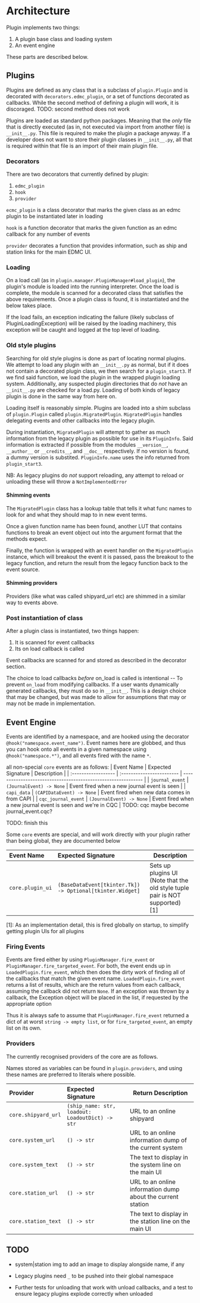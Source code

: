 # Architecture

Plugin implements two things:

1. A plugin base class and loading system
2. An event engine

These parts are described below.

## Plugins

Plugins are defined as any class that is a subclass of `plugin.Plugin` and is decorated with `decorators.edmc_plugin`,
or a set of functions decorated as callbacks. While the second method of defining a plugin will work, it is discoraged.
TODO: second method does not work

Plugins are loaded as standard python packages. Meaning that the _only_ file that is directly executed (as in,
not executed via import from another file) is `__init__.py`. This file is required to make the plugin a package anyway.
If a developer does not want to store their plugin classes in `__init__.py`, all that is required within that file is
an import of their main plugin file.

### Decorators

There are two decorators that currently defined by plugin:

1. `edmc_plugin`
2. `hook`
3. `provider`

`ecmc_plugin` is a class decorator that marks the given class as an edmc plugin to be instantiated later in loading

`hook` is a function decorator that marks the given function as an edmc callback for any number of events

`provider` decorates a function that provides information, such as ship and station links for the main EDMC UI.

### Loading

On a load call (as in `plugin.manager.PluginManager#load_plugin`), the plugin's module is loaded into the running
interpreter. Once the load is complete, the module is scanned for a decorated class that satisfies the above requirements.
Once a plugin class is found, it is instantiated and the below takes place.

If the load fails, an exception indicating the failure (likely subclass of PluginLoadingException) will be raised by the
loading machinery, this exception will be caught and logged at the top level of loading.

### Old style plugins

Searching for old style plugins is done as part of locating normal plugins. We attempt to load any plugin with an
`__init__.py` as normal, but if it does not contain a decorated plugin class, we then search for a `plugin_start3`.
If we find said function, we load the plugin in the wrapped plugin loading system. Additionally, any suspected plugin
directories that do _not_ have an `__init__.py` are checked for a load.py. Loading of both kinds of legacy plugin
is done in the same way from here on.

Loading itself is reasonably simple. Plugins are loaded into a shim subclass of `plugin.Plugin` called
`plugin.MigratedPlugin`. `MigratedPlugin` handles delegating events and other callbacks into the legacy plugin.

During instantiation, `MigratedPlugin` will attempt to gather as much information from the legacy plugin as possible for
use in its `PluginInfo`. Said information is extracted if possible from the modules `__version__`,
`__author__` or `__credits__`, and `__doc__` respectively. If no version is found, a dummy version is substited.
`PluginInfo.name` uses the info returned from `plugin_start3`.

NB: As legacy plugins do _not_ support reloading, any attempt to reload or unloading these will throw a
`NotImplementedError`

#### Shimming events

The `MigratedPlugin` class has a lookup table that tells it what func names to look
for and what they should map to in new event terms.

Once a given function name has been found, another LUT that contains functions to break
an event object out into the argument format that the methods expect.

Finally, the function is wrapped with an event handler on the `MigratedPlugin` instance,
which will breakout the event it is passed, pass the breakout to the legacy function, and return the result from the legacy function back to the event source.

#### Shimming providers

Providers (like what was called shipyard_url etc) are shimmed in a similar way to events above.

### Post instantiation of class

After a plugin class is instantiated, two things happen:

1. It is scanned for event callbacks
2. Its on load callback is called

Event callbacks are scanned for and stored as described in the decorator section.

The choice to load callbacks _before_ on_load is called is intentional -- To prevent `on_load` from modifying callbacks.
If a user wants dynamically generated callbacks, they must do so in `__init__`. This is a design choice that may be
changed, but was made to allow for assumptions that may or may not be made in implementation.

## Event Engine

Events are identified by a namespace, and are hooked using the decorator `@hook("namespace.event_name")`.
Event names here are globbed, and thus you can hook onto all events in a given namespace using `@hook("namespace.*")`,
and all events fired with the name `*`.

all non-special `core` events are as follows:
| Event Name          | Expected Signature        | Description                                                   |
| :------------------ | :------------------------ | ------------------------------------------------------------- |
| `journal_event`     | `(JournalEvent) -> None`  | Event fired when a new journal event is seen                  |
| `capi_data`         | `(CAPIDataEvent) -> None` | Event fired when new data comes in from CAPI                  |
| `cqc_journal_event` | `(JournalEvent) -> None`  | Event fired when a new journal event is seen and we're in CQC |
TODO: cqc maybe become journal_event.cqc?

TODO: finish this

Some `core` events are special, and will work directly with your plugin rather than being global, they are
documented below

| Event Name       | Expected Signature                                        | Description                                                                  |
| :--------------- | :-------------------------------------------------------- | ---------------------------------------------------------------------------- |
| `core.plugin_ui` | `(BaseDataEvent[tkinter.Tk]) -> Optional[tkinter.Widget]` | Sets up plugins UI (Note that the old style tuple pair is NOT supported) [1] |

[1]: As an implementation detail, this is fired globally on startup, to simplify getting plugin UIs for all plugins

### Firing Events

Events are fired either by using `PluginManager.fire_event` or `PluginManager.fire_targeted_event`. For both, the event
ends up in `LoadedPlugin.fire_event`, which then does the dirty work of finding all of the callbacks that match the
given event name. `LoadedPlugin.fire_event` returns a list of results, which are the return values from each callback,
assuming the callback did not return `None`. If an exception was thrown by a callback,
the Exception object will be placed in the list, if requested by the appropriate option

Thus it is always safe to assume that `PluginManager.fire_event` returned a dict of at worst `string -> empty list`, or
for `fire_targeted_event`, an empty list on its own.


### Providers

The currently recognised providers of the core are as follows.

Names stored as variables can be found in `plugin.providers`, and using these names are preferred to literals where
possible.

| Provider            | Expected Signature                              | Return Description                                          |
| :------------------ | :---------------------------------------------- | ----------------------------------------------------------- |
| `core.shipyard_url` | `(ship_name: str, loadout: LoadoutDict) -> str` | URL to an online shipyard                                   |
| `core.system_url`   | `() -> str`                                     | URL to an online information dump of the current system     |
| `core.system_text`  | `() -> str`                                     | The text to display in the system line on the main UI       |
| `core.station_url`  | `() -> str`                                     | URL to an online information dump about the current station |
| `core.station_text` | `() -> str`                                     | The text to display in the station line on the main UI      |


## TODO

- system|station img to add an image to display alongside name, if any

- Legacy plugins need `_` to be pushed into their global namespace
- Further tests for unloading that work with unload callbacks, and a test to ensure legacy plugins explode correctly
  when unloaded
